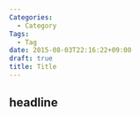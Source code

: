 ```yaml
---
Categories:
  - Category
Tags:
  - Tag
date: 2015-08-03T22:16:22+09:00
draft: true
title: Title
---
```


headline
------------------------------
